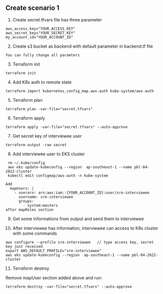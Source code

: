## Create scenario 1
1. Create secret.tfvars file has three parameter 
```
aws_access_key="YOUR_ACCESS_KEY"
aws_secret_key="YOUR_SECRET_KEY"
my_account_id="YOUR_ACCOUNT_ID"

```

2. Create s3 bucket as backend with default parameter in backend.tf file
```
You can fully change all paramters 
```

3. Terraform init 
```
terraform init 
```

4. Add K8s auth to remote state 

```
terraform import kubernetes_config_map.aws-auth kube-system/aws-auth

```

5. Terraform plan
```
terraform plan -var-file="secret.tfvars"
```

6. Terraform apply 
```
terraform apply -var-file="secret.tfvars" --auto-approve
```

7. Get secret key of interviewee user 
```
terraform output -raw secret
```

8. Add interviewee user to EKS cluster 
```
 rm ~/.kube/config  
 aws eks update-kubeconfig --region  ap-southeast-1 --name pbl-04-2022-cluster
 kubectl edit configmap/aws-auth -n kube-system

Add  
  mapUsers: |
    - userarn: arn:aws:iam::{YOUR_ACCOUNT_ID}:user/sre-interviewee
      username: sre-interviewee
      groups:
        - system:masters
after mapRoles section
```

9. Get some informations from output and send them to interviewee

10. After interviewee has information, interviewee can access to K8s cluster with some commands
```
aws configure --profile sre-interviewee   // type access key, secret key just received 
export AWS_DEFAULT_PROFILE="sre-interviewee"
aws eks update-kubeconfig --region  ap-southeast-1 --name pbl-04-2022-cluster 
```

11. Terraform destroy 

Remove mapUser section added above and run: 
```
terraform destroy -var-file="secret.tfvars" --auto-approve
```